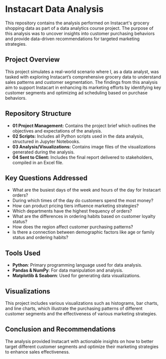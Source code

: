 # Instacart Data Analysis

This repository contains the analysis performed on Instacart's grocery shopping data as part of a data analytics course project. The purpose of this analysis was to uncover insights into customer purchasing behaviors and provide data-driven recommendations for targeted marketing strategies.

## Project Overview

This project simulates a real-world scenario where I, as a data analyst, was tasked with exploring Instacart’s comprehensive grocery data to understand sales patterns and customer segmentation. The findings from this analysis aim to support Instacart in enhancing its marketing efforts by identifying key customer segments and optimizing ad scheduling based on purchase behaviors.

## Repository Structure

- **01 Project Management:** Contains the project brief which outlines the objectives and expectations of the analysis.
- **02 Scripts:** Includes all Python scripts used in the data analysis, structured in Jupyter Notebooks.
- **03 Analysis/Visualizations:** Contains image files of the visualizations generated during the analysis.
- **04 Sent to Client:** Includes the final report delivered to stakeholders, compiled in an Excel file.

## Key Questions Addressed

- What are the busiest days of the week and hours of the day for Instacart orders?
- During which times of the day do customers spend the most money?
- How can product pricing tiers influence marketing strategies?
- Which departments have the highest frequency of orders?
- What are the differences in ordering habits based on customer loyalty status?
- How does the region affect customer purchasing patterns?
- Is there a connection between demographic factors like age or family status and ordering habits?

## Tools Used

- **Python**: Primary programming language used for data analysis.
- **Pandas & NumPy**: For data manipulation and analysis.
- **Matplotlib & Seaborn**: Used for generating data visualizations.

## Visualizations

This project includes various visualizations such as histograms, bar charts, and line charts, which illustrate the purchasing patterns of different customer segments and the effectiveness of various marketing strategies.

## Conclusion and Recommendations

The analysis provided Instacart with actionable insights on how to better target different customer segments and optimize their marketing strategies to enhance sales effectiveness.
